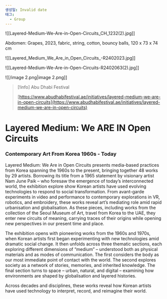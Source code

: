 ```yaml
---
생성일: Invalid date
태그:
  - Group
---
```

![[Layered-Medium-We-Are-in-Open-Circuits_CH_1232(2).jpg]]

Abdomen: Grapes, 2023, fabric, string, cotton, bouncy balls, 120 x 73 x 74 cm

![[Layered_Medium_We_Are_in_Open_Circuits_-R2402023.jpg]]

![[Layered-Medium-We-Are-in-Open-Circuits-R2402063(2).jpg]]

![[/image 2.png|image 2.png]]

> [!info] Abu Dhabi Festival  
>  
> [https://www.abudhabifestival.ae/initiatives/layered-medium-we-are-in-open-circuits](https://www.abudhabifestival.ae/initiatives/layered-medium-we-are-in-open-circuits)  

# **Layered Medium: We ARE IN Open Circuits**

### Contemporary Art From Korea 1960s - Today

  

Layered Medium: We Are in Open Circuits presents media-based practices from Korea spanning the 1960s to the present, bringing together 48 works by 29 artists. Borrowing its title from a 1965 statement by visionary artist Nam June Paik – who foresaw the emergence of today’s interconnected world, the exhibition explore show Korean artists have used evolving technologies to respond to social transformation. From avant-garde experiments in video and performance to contemporary explorations in VR, robotics, and embroidery, these works reveal art’s mediating role amid rapid urbanisation and globalisation. As these pieces, including works from the collection of the Seoul Museum of Art, travel from Korea to the UAE, they enter new circuits of meaning, carrying traces of their origins while opening new perspectives in our present time and place.

  

The exhibition opens with pioneering works from the 1960s and 1970s, when Korean artists first began experimenting with new technologies amid dramatic social change. It then unfolds across three thematic sections, each exploring different dimensions of “medium” – understood both as physical materials and as modes of communication. The first considers the body as our most immediate point of contact with the world. The second explores society as a network of stories, memories, and inherited knowledge. The final section turns to space – urban, natural, and digital – examining how environments are shaped by globalisation and layered histories.

  

Across decades and disciplines, these works reveal how Korean artists have used technology to interpret, record, and reimagine their world.